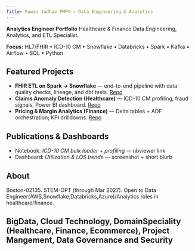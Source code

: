 ```yaml
---
Title: Pawan Jadhav PMP® — Data Engineering & Analytics
---
```


**Analytics Engineer Portfolio** 
Healthcare & Finance Data Engineering, Analytics, and ETL Specialist.

**Focus:** HL7/FHIR • ICD-10 CM • Snowflake • Databricks • Spark • Kafka • Airflow • SQL • Python

## Featured Projects
- **FHIR ETL on Spark → Snowflake** — end-to-end pipeline with data quality checks, lineage, and dbt tests. [Repo](https://github.com/<your-repo>)
- **Claims Anomaly Detection (Healthcare)** — ICD-10 CM profiling, fraud signals, Power BI dashboard. [Repo](https://github.com/<your-repo>)
- **Pricing & Margin Analytics (Finance)** — Delta tables + ADF orchestration; KPI drilldowns. [Repo](https://github.com/<your-repo>)

## Publications & Dashboards
- Notebook: *ICD-10 CM bulk loader + profiling* — nbviewer link  
- Dashboard: *Utilization & LOS trends* — screenshot + short blurb

## About
Boston-02135. 
STEM-OPT (through Mar 2027). 
Open to Data Engineer(AWS,Snowflake,Databricks,Azure)/Analytics roles in healthcare/finance.


## BigData, Cloud Technology, DomainSpeciality (Healthcare, Finance, Ecommerce), Project Mangement, Data Governance and Security
